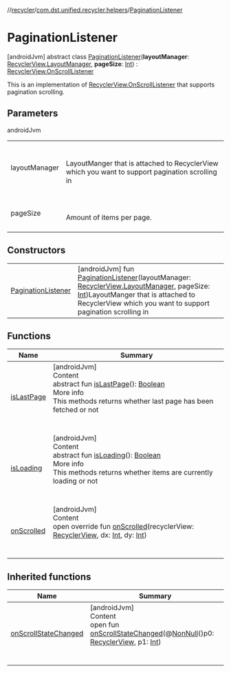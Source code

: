 //[recycler](../../../index.md)/[com.dst.unified.recycler.helpers](../index.md)/[PaginationListener](index.md)



# PaginationListener  
 [androidJvm] abstract class [PaginationListener](index.md)(**layoutManager**: [RecyclerView.LayoutManager](https://developer.android.com/reference/kotlin/androidx/recyclerview/widget/RecyclerView.LayoutManager.html), **pageSize**: [Int](https://kotlinlang.org/api/latest/jvm/stdlib/kotlin/-int/index.html)) : [RecyclerView.OnScrollListener](https://developer.android.com/reference/kotlin/androidx/recyclerview/widget/RecyclerView.OnScrollListener.html)

This is an implementation of [RecyclerView.OnScrollListener](https://developer.android.com/reference/kotlin/androidx/recyclerview/widget/RecyclerView.OnScrollListener.html) that supports pagination scrolling.

   


## Parameters  
  
androidJvm  
  
| | |
|---|---|
| <a name="com.dst.unified.recycler.helpers/PaginationListener///PointingToDeclaration/"></a>layoutManager| <a name="com.dst.unified.recycler.helpers/PaginationListener///PointingToDeclaration/"></a><br><br>LayoutManger that is attached to RecyclerView which you want to support pagination scrolling in<br><br>|
| <a name="com.dst.unified.recycler.helpers/PaginationListener///PointingToDeclaration/"></a>pageSize| <a name="com.dst.unified.recycler.helpers/PaginationListener///PointingToDeclaration/"></a><br><br>Amount of items per page.<br><br>|
  


## Constructors  
  
| | |
|---|---|
| <a name="com.dst.unified.recycler.helpers/PaginationListener/PaginationListener/#androidx.recyclerview.widget.RecyclerView.LayoutManager#kotlin.Int/PointingToDeclaration/"></a>[PaginationListener](-pagination-listener.md)| <a name="com.dst.unified.recycler.helpers/PaginationListener/PaginationListener/#androidx.recyclerview.widget.RecyclerView.LayoutManager#kotlin.Int/PointingToDeclaration/"></a> [androidJvm] fun [PaginationListener](-pagination-listener.md)(layoutManager: [RecyclerView.LayoutManager](https://developer.android.com/reference/kotlin/androidx/recyclerview/widget/RecyclerView.LayoutManager.html), pageSize: [Int](https://kotlinlang.org/api/latest/jvm/stdlib/kotlin/-int/index.html))LayoutManger that is attached to RecyclerView which you want to support pagination scrolling in   <br>|


## Functions  
  
|  Name |  Summary | 
|---|---|
| <a name="com.dst.unified.recycler.helpers/PaginationListener/isLastPage/#/PointingToDeclaration/"></a>[isLastPage](is-last-page.md)| <a name="com.dst.unified.recycler.helpers/PaginationListener/isLastPage/#/PointingToDeclaration/"></a>[androidJvm]  <br>Content  <br>abstract fun [isLastPage](is-last-page.md)(): [Boolean](https://kotlinlang.org/api/latest/jvm/stdlib/kotlin/-boolean/index.html)  <br>More info  <br>This methods returns whether last page has been fetched or not  <br><br><br>|
| <a name="com.dst.unified.recycler.helpers/PaginationListener/isLoading/#/PointingToDeclaration/"></a>[isLoading](is-loading.md)| <a name="com.dst.unified.recycler.helpers/PaginationListener/isLoading/#/PointingToDeclaration/"></a>[androidJvm]  <br>Content  <br>abstract fun [isLoading](is-loading.md)(): [Boolean](https://kotlinlang.org/api/latest/jvm/stdlib/kotlin/-boolean/index.html)  <br>More info  <br>This methods returns whether items are currently loading or not  <br><br><br>|
| <a name="com.dst.unified.recycler.helpers/PaginationListener/onScrolled/#androidx.recyclerview.widget.RecyclerView#kotlin.Int#kotlin.Int/PointingToDeclaration/"></a>[onScrolled](on-scrolled.md)| <a name="com.dst.unified.recycler.helpers/PaginationListener/onScrolled/#androidx.recyclerview.widget.RecyclerView#kotlin.Int#kotlin.Int/PointingToDeclaration/"></a>[androidJvm]  <br>Content  <br>open override fun [onScrolled](on-scrolled.md)(recyclerView: [RecyclerView](https://developer.android.com/reference/kotlin/androidx/recyclerview/widget/RecyclerView.html), dx: [Int](https://kotlinlang.org/api/latest/jvm/stdlib/kotlin/-int/index.html), dy: [Int](https://kotlinlang.org/api/latest/jvm/stdlib/kotlin/-int/index.html))  <br><br><br>|


## Inherited functions  
  
|  Name |  Summary | 
|---|---|
| <a name="androidx.recyclerview.widget/RecyclerView.OnScrollListener/onScrollStateChanged/#androidx.recyclerview.widget.RecyclerView#kotlin.Int/PointingToDeclaration/"></a>[onScrollStateChanged](index.md#-767679993%2FFunctions%2F1072867916)| <a name="androidx.recyclerview.widget/RecyclerView.OnScrollListener/onScrollStateChanged/#androidx.recyclerview.widget.RecyclerView#kotlin.Int/PointingToDeclaration/"></a>[androidJvm]  <br>Content  <br>open fun [onScrollStateChanged](index.md#-767679993%2FFunctions%2F1072867916)(@[NonNull](https://developer.android.com/reference/kotlin/androidx/annotation/NonNull.html)()p0: [RecyclerView](https://developer.android.com/reference/kotlin/androidx/recyclerview/widget/RecyclerView.html), p1: [Int](https://kotlinlang.org/api/latest/jvm/stdlib/kotlin/-int/index.html))  <br><br><br>|

